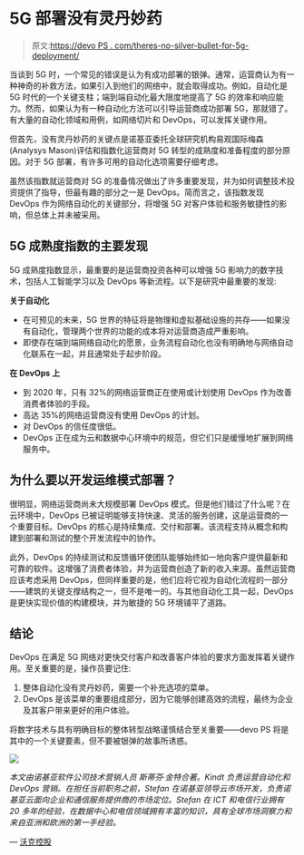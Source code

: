 # 5G 部署没有灵丹妙药

> 原文:[https://devo PS . com/theres-no-silver-bullet-for-5g-deployment/](https://devops.com/theres-no-silver-bullet-for-5g-deployment/)

当谈到 5G 时，一个常见的错误是认为有成功部署的银弹。通常，运营商认为有一种神奇的补救方法，如果引入到他们的网络中，就会取得成功。例如，自动化是 5G 时代的一个关键支柱；端到端自动化最大限度地提高了 5G 的效率和响应能力。然而，如果认为有一种自动化方法可以引导运营商成功部署 5G，那就错了。有大量的自动化领域和用例，如网络切片和 DevOps，可以发挥关键作用。

但首先，没有灵丹妙药的关键点是诺基亚委托全球研究机构易观国际梅森(Analysys Mason)评估和指数化运营商对 5G 转型的成熟度和准备程度的部分原因。对于 5G 部署，有许多可用的自动化选项需要仔细考虑。

虽然该指数就运营商对 5G 的准备情况做出了许多重要发现，并为如何调整技术投资提供了指导，但最有趣的部分之一是 DevOps。简而言之，该指数发现 DevOps 作为网络自动化的关键部分，将增强 5G 对客户体验和服务敏捷性的影响，但总体上并未被采用。

## **5G 成熟度指数的主要发现**

5G 成熟度指数显示，最重要的是运营商投资各种可以增强 5G 影响力的数字技术，包括人工智能学习以及 DevOps 等新流程。以下是研究中最重要的发现:

**关于自动化**

*   在可预见的未来，5G 世界的特征将是物理和虚拟基础设施的共存——如果没有自动化，管理两个世界的功能的成本将对运营商造成严重影响。
*   即使存在端到端网络自动化的愿景，业务流程自动化也没有明确地与网络自动化联系在一起，并且通常处于起步阶段。

**在 DevOps 上**

*   到 2020 年，只有 32%的网络运营商正在使用或计划使用 DevOps 作为改善消费者体验的手段。
*   高达 35%的网络运营商没有使用 DevOps 的计划。
*   对 DevOps 的信任度很低。
*   DevOps 正在成为云和数据中心环境中的规范，但它们只是缓慢地扩展到网络服务中。

## **为什么要以开发运维模式部署？**

很明显，网络运营商尚未大规模部署 DevOps 模式。但是他们错过了什么呢？在云环境中，DevOps 已被证明能够支持快速、灵活的服务创建，这是运营商的一个重要目标。DevOps 的核心是持续集成、交付和部署。该流程支持从概念和构建到部署和测试的整个开发流程中的协作。

此外，DevOps 的持续测试和反馈循环使团队能够始终如一地向客户提供最新和可靠的软件。这增强了消费者体验，并为运营商创造了新的收入来源。虽然运营商应该考虑采用 DevOps，但同样重要的是，他们应将它视为自动化流程的一部分——建筑的关键支撑结构之一，但不是唯一的。与其他自动化工具一起，DevOps 是更快实现价值的构建模块，并为敏捷的 5G 环境铺平了道路。

## **结论**

DevOps 在满足 5G 网络对更快交付客户和改善客户体验的要求方面发挥着关键作用。至关重要的是，操作员要记住:

1.  整体自动化没有灵丹妙药，需要一个补充选项的菜单。
2.  DevOps 是该菜单的重要组成部分，因为它能够创建高效的流程，最终为企业及其客户带来更好的用户体验。

将数字技术与具有明确目标的整体转型战略谨慎结合至关重要——devo PS 将是其中的一个关键要素，但不要被银弹的故事所诱惑。

![](../Images/02b11232932a6815c083a7dd6f76e241.png)

*本文由诺基亚软件公司技术营销人员* *斯蒂芬·金特合著。Kindt 负责运营自动化和 DevOps 营销。在担任当前职务之前，Stefan 在诺基亚领导云市场开发，负责诺基亚云面向企业和通信服务提供商的市场定位。Stefan 在 ICT 和电信行业拥有 20 多年的经验，在数据中心和电信领域拥有丰富的知识，具有全球市场洞察力和来自亚洲和欧洲的第一手经验。*

— [沃克控股](https://devops.com/author/volker-held/)